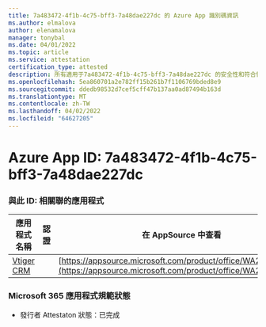 ```yaml
---
title: 7a483472-4f1b-4c75-bff3-7a48dae227dc 的 Azure App 識別碼資訊
ms.author: elmalova
author: elenamalova
manager: tonybal
ms.date: 04/01/2022
ms.topic: article
ms.service: attestation
certification_type: attested
description: 所有適用于7a483472-4f1b-4c75-bff3-7a48dae227dc 的安全性和符合性資訊資訊。
ms.openlocfilehash: 5ea860701a2e782ff15b261b7f1106769bded8e9
ms.sourcegitcommit: ddedb98532d7cef5cff47b137aa0ad87494b163d
ms.translationtype: MT
ms.contentlocale: zh-TW
ms.lasthandoff: 04/02/2022
ms.locfileid: "64627205"
---
```

# <a name="azure-app-id-7a483472-4f1b-4c75-bff3-7a48dae227dc"></a>Azure App ID: 7a483472-4f1b-4c75-bff3-7a48dae227dc


### <a name="apps-associated-with-this-id"></a>與此 ID: 相關聯的應用程式
| **應用程式名稱** | **認證** | **在 AppSource 中查看** |
|--------------|---------------|-----------------------|
| [Vtiger CRM](../forward/WA200003089.md) |  | [https://appsource.microsoft.com/product/office/WA200003089](https://appsource.microsoft.com/product/office/WA200003089) |

### <a name="microsoft-365-app-compliance-status"></a>Microsoft 365 應用程式規範狀態
- 發行者 Attestaton 狀態：已完成
